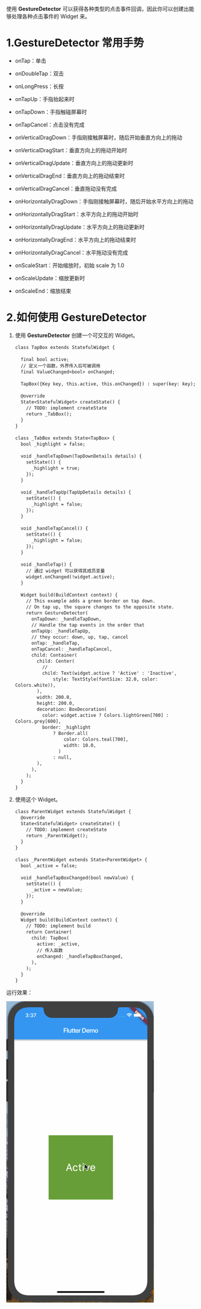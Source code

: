 使用 **GestureDetector** 可以获得各种类型的点击事件回调，因此你可以创建出能够处理各种点击事件的 Widget 来。  
  
# 1.GestureDetector 常用手势

- onTap：单击

- onDoubleTap：双击

- onLongPress：长按

- onTapUp：手指抬起来时

- onTapDown：手指触碰屏幕时

- onTapCancel：点击没有完成

- onVerticalDragDown：手指刚接触屏幕时，随后开始垂直方向上的拖动

- onVerticalDragStart：垂直方向上的拖动开始时 

- onVerticalDragUpdate：垂直方向上的拖动更新时

- onVerticalDragEnd：垂直方向上的拖动结束时   

- onVerticalDragCancel：垂直拖动没有完成

- onHorizontallyDragDown：手指刚接触屏幕时，随后开始水平方向上的拖动

- onHorizontallyDragStart：水平方向上的拖动开始时 

- onHorizontallyDragUpdate：水平方向上的拖动更新时

- onHorizontallyDragEnd：水平方向上的拖动结束时   

- onHorizontallyDragCancel：水平拖动没有完成

- onScaleStart：开始缩放时，初始 scale 为 1.0

- onScaleUpdate：缩放更新时

- onScaleEnd：缩放结束

# 2.如何使用 GestureDetector

1. 使用 **GestureDetector** 创建一个可交互的 Widget。  
    
    ```
    class TapBox extends StatefulWidget {
    
      final bool active;
      // 定义一个函数，外界传入后可被调用
      final ValueChanged<bool> onChanged;
    
      TapBox({Key key, this.active, this.onChanged}) : super(key: key);
    
      @override
      State<StatefulWidget> createState() {
        // TODO: implement createState
        return _TabBox();
      }
    }
    
    class _TabBox extends State<TapBox> {
      bool _highlight = false;
    
      void _handleTapDown(TapDownDetails details) {
        setState(() {
          _highlight = true;
        });
      }
    
      void _handleTapUp(TapUpDetails details) {
        setState(() {
          _highlight = false;
        });
      }
    
      void _handleTapCancel() {
        setState(() {
          _highlight = false;
        });
      }
    
      void _handleTap() {
        // 通过 widget 可以获得其成员变量
        widget.onChanged(!widget.active);
      }
    
      Widget build(BuildContext context) {
        // This example adds a green border on tap down.
        // On tap up, the square changes to the opposite state.
        return GestureDetector(
          onTapDown: _handleTapDown,
          // Handle the tap events in the order that
          onTapUp: _handleTapUp,
          // they occur: down, up, tap, cancel
          onTap: _handleTap,
          onTapCancel: _handleTapCancel,
          child: Container(
            child: Center(
              //
              child: Text(widget.active ? 'Active' : 'Inactive',
                  style: TextStyle(fontSize: 32.0, color: Colors.white)),
            ),
            width: 200.0,
            height: 200.0,
            decoration: BoxDecoration(
              color: widget.active ? Colors.lightGreen[700] : Colors.grey[600],
              border: _highlight
                  ? Border.all(
                      color: Colors.teal[700],
                      width: 10.0,
                    )
                  : null,
            ),
          ),
        );
      }
    }
    ```

2. 使用这个 Widget。  
    
    
   ```
   class ParentWidget extends StatefulWidget {
     @override
     State<StatefulWidget> createState() {
       // TODO: implement createState
       return _ParentWidget();
     }
   }
   
   class _ParentWidget extends State<ParentWidget> {
     bool _active = false;
   
     void _handleTapBoxChanged(bool newValue) {
       setState(() {
         _active = newValue;
       });
     }
   
     @override
     Widget build(BuildContext context) {
       // TODO: implement build
       return Container(
         child: TapBox(
           active: _active,
           // 传入函数
           onChanged: _handleTapBoxChanged,
         ),
       );
     }
   }
   ```
   
运行效果：  

![](https://raw.githubusercontent.com/chenBingX/img/master/Flutter/Flutter-demo9.gif)
